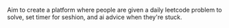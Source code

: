 Aim to create a platform where people are given a daily leetcode problem to solve, set timer for seshion, and ai advice when they're stuck.
